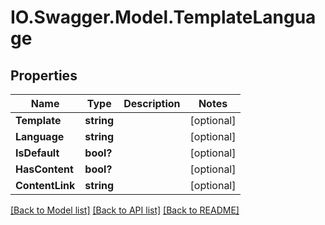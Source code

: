# IO.Swagger.Model.TemplateLanguage
## Properties

Name | Type | Description | Notes
------------ | ------------- | ------------- | -------------
**Template** | **string** |  | [optional] 
**Language** | **string** |  | [optional] 
**IsDefault** | **bool?** |  | [optional] 
**HasContent** | **bool?** |  | [optional] 
**ContentLink** | **string** |  | [optional] 

[[Back to Model list]](../README.md#documentation-for-models) [[Back to API list]](../README.md#documentation-for-api-endpoints) [[Back to README]](../README.md)

